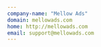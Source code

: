 ```yaml
---
company-name: "Mellow Ads"
domain: mellowads.com
home: http://mellowads.com
email: support@mellowads.com
---
```




